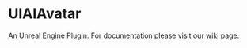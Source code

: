 # UIAIAvatar
An Unreal Engine Plugin. 
For documentation please visit our [wiki](https://github.com/code-iai/UIAIAvatar/wiki) page.
